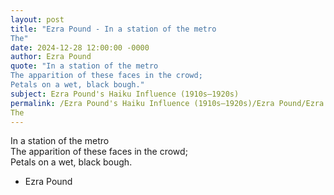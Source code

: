 ```yaml
---
layout: post
title: "Ezra Pound - In a station of the metro   
The"
date: 2024-12-28 12:00:00 -0000
author: Ezra Pound
quote: "In a station of the metro   
The apparition of these faces in the crowd;  
Petals on a wet, black bough."
subject: Ezra Pound's Haiku Influence (1910s–1920s)
permalink: /Ezra Pound's Haiku Influence (1910s–1920s)/Ezra Pound/Ezra Pound - In a station of the metro   
The
---
```


In a station of the metro   
The apparition of these faces in the crowd;  
Petals on a wet, black bough.

- Ezra Pound

